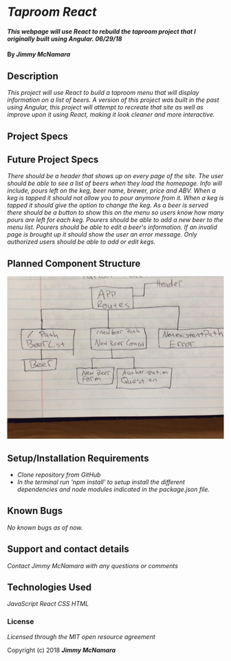 # _Taproom React_

#### _This webpage will use React to rebuild the taproom project that I originally built using Angular.  06/29/18_

#### By _**Jimmy McNamara**_

## Description

_This project will use React to build a taproom menu that will display information on a list of beers. A version of this project was built in the past using Angular, this project will attempt to recreate that site as well as improve upon it using React, making it look cleaner and more interactive._

## Project Specs



## Future Project Specs

_There should be a header that shows up on every page of the site._
_The user should be able to see a list of beers when they load the homepage. Info will include, pours left on the keg, beer name, brewer, price and ABV._
_When a keg is tapped it should not allow you to pour anymore from it._
_When a keg is tapped it should give the option to change the keg._
_As a beer is served there should be a button to show this on the menu so users know how many pours are left for each keg._
_Pourers should be able to add a new beer to the menu list._
_Pourers should be able to edit a beer's information._
_If an invalid page is brought up it should show the user an error message._
_Only authorized users should be able to add or edit kegs._

## Planned Component Structure

![picture](src/assets/component-tree.png)

## Setup/Installation Requirements

* _Clone repository from GitHub_
* _In the terminal run 'npm install' to setup install the different dependencies and node modules indicated in the package.json file._

## Known Bugs

_No known bugs as of now._

## Support and contact details

_Contact Jimmy McNamara with any questions or comments_

## Technologies Used

_JavaScript_
_React_
_CSS_
_HTML_

### License

*Licensed through the MIT open resource agreement*

Copyright (c) 2018 **_Jimmy McNamara_**

